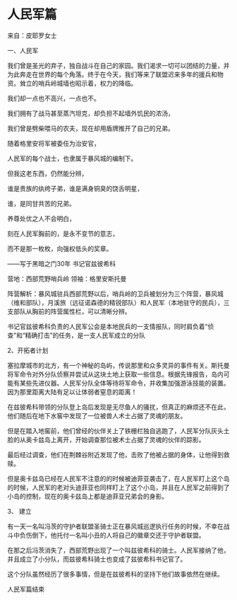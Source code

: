 # 人民军篇

来自：皮耶罗女士

一、人民军

我们曾是圣光的弃子，独自战斗在自己的家园。我们渴求一切可以团结的力量，并为此奔走在世界的每个角落。终于在今天，我们等来了联盟迟来多年的援兵和物资。耸立的哨兵岭城墙也昭示着，权力的降临。

我们却一点也不高兴，一点也不。

我们拥有了战马甚至蒸汽坦克，却负担不起墙外饥民的浓汤，

我们曾是劈柴喂马的农夫，现在却用盾牌推开了自己的兄弟。

随着格里安将军被委任为治安官，

人民军的每个战士，也隶属于暴风城的编制下。

但我这老东西，仍然能分辨，

谁是贵族的纨绔子弟，谁是满身铜臭的饶舌明星，

谁，是同甘共苦的兄弟。

养尊处优之人不会明白，

刻在人民军胸前的，是永不变节的意志，

而不是那一枚枚，向强权低头的奖章。

——写于黑暗之门30年 书记官兹彼希科

营地：西部荒野哨兵岭 领袖：格里安斯托曼

阵营解析：暴风城驻兵西部荒野以后，哨兵岭的卫兵被划分为三个阵营，暴风城（维和部队），月溪旅（远征诺森德的精锐部队）和人民军（本地驻守的民兵），三支部队从胸前的阵营属性栏，可以清晰分辨。

书记官兹彼希科负责的人民军公会是本地民兵的一支情报队，同时肩负着“侦查”和“精确打击”的任务，是一支人民军成立的分队

2、开拓者计划

塞拉摩城市的北方，有一个神秘的岛屿，传说那里和众多灵异的事件有关。斯托曼将军命令对外分队侦察并尝试从这块土地上获取一些信息。根据先锋报告，岛内可能有某些先进仪器。人民军分队全体等待将军命令，并收集加强游泳技能的装置。因为那里距离大陆有足以让体弱者窒息的距离！

在兹彼希科带领的分队登上岛后发现是无尽鱼人的骚扰，但真正的麻烦还不在此，他们随后在地下水窖中发现了一位被兽人术士占据了灵魂的朋友。

但是在踏入地窖前，他们曾经的伙伴关上了铁栅栏独自逃跑了，人民军分队灰头土脸的从奥卡兹岛上离开，开始调查那位被术士占据了灵魂的伙伴的踪影。

最后经过调查，他们在荆棘谷附近发现了他，击败了他被占据的身体，让他得到救赎。

但是奥卡兹岛已经在人民军不注意的的时候被迪菲亚袭击了，在人民军盯上这个岛的时候，人民军的老对头迪菲亚也同样盯上了这个小岛，并且在人民军之前得到了小岛的控制，现在的奥卡兹岛上都是迪菲亚兄弟会的身影。

3、 建立 

有一天一名叫冯茨的守护者联盟圣骑士正在暴风城巡逻执行任务的时候，不幸在战斗中负伤倒下，他托付一名叫小丑的人将自己的徽章交还于守护者联盟。

在那之后冯茨消失了，西部荒野出现了一个叫兹彼希科的骑士。人民军接纳了他，并且成立了小分队，而兹彼希科骑士也变成了兹彼希科书记官了。

这个分队虽然经历了很多事情，但是在兹彼希科的坚持下他们故事依然在继续。

人民军篇结束

